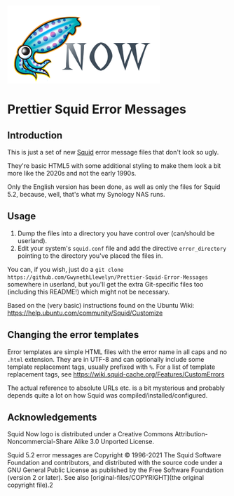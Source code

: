 ![Squid Now Logo](squid-now-logo.png)

# Prettier Squid Error Messages

## Introduction

This is just a set of new [Squid](https://www.squid-cache.org/) error message files that don't look so ugly.

They're basic HTML5 with some additional styling to make them look a bit more like the 2020s and not the early 1990s.

Only the English version has been done, as well as only the files for Squid 5.2, because, well, that's what my Synology NAS runs.

## Usage

1. Dump the files into a directory you have control over (can/should be userland).
2. Edit your system's `squid.conf` file and add the directive `error_directory` pointing to the directory you've placed the files in.

You can, if you wish, just do a `git clone https://github.com/GwynethLlewelyn/Prettier-Squid-Error-Messages` somewhere in userland, but you'll get the extra Git-specific files too (including this README!) which might not be necessary.

Based on the (very basic) instructions found on the Ubuntu Wiki: https://help.ubuntu.com/community/Squid/Customize

## Changing the error templates

Error templates are simple HTML files with the error name in all caps and no `.html` extension. They are in UTF-8 and can optionally include some template replacement tags, usually prefixed with `%`. For a list of template replacement tags, see https://wiki.squid-cache.org/Features/CustomErrors

The actual reference to absolute URLs etc. is a bit mysterious and probably depends quite a lot on how Squid was compiled/installed/configured.

## Acknowledgements

Squid Now logo is distributed under a Creative Commons Attribution-Noncommercial-Share Alike 3.0 Unported License.

Squid 5.2 error messages are Copyright © 1996-2021 The Squid Software Foundation and contributors, and distributed with the source code under a GNU General Public License as published by the Free Software Foundation (version 2 or later). See also [original-files/COPYRIGHT](the original copyright file).2
